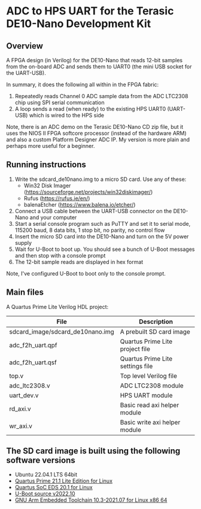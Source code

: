 # ADC to HPS UART for the Terasic DE10-Nano Development Kit

## Overview

A FPGA design (in Verilog) for the DE10-Nano that reads 12-bit samples from the on-board ADC and sends them to UART0 (the mini USB socket for the UART-USB).

In summary, it does the following all within in the FPGA fabric:
1. Repeatedly reads Channel 0 ADC sample data from the ADC LTC2308 chip using SPI serial communication
2. A loop sends a read (when ready) to the existing HPS UART0 (UART-USB) which is wired to the HPS side

Note, there is an ADC demo on the Terasic DE10-Nano CD zip file, but it uses the NIOS II FPGA softcore processor (instead of the hardware ARM) and also a custom Platform Designer ADC IP.  My version is more plain and perhaps more useful for a beginner.

## Running instructions

1. Write the sdcard_de10nano.img to a micro SD card.  Use any of these:
   - Win32 Disk Imager (https://sourceforge.net/projects/win32diskimager/)
   - Rufus (https://rufus.ie/en/)
   - balenaEtcher (https://www.balena.io/etcher/)
2. Connect a USB cable between the UART-USB connector on the DE10-Nano and your computer
3. Start a serial console program such as PuTTY and set it to serial mode, 115200 baud, 8 data bits, 1 stop bit, no parity, no control flow
4. Insert the micro SD card into the DE10-Nano and turn on the 5V power supply
5. Wait for U-Boot to boot up.  You should see a bunch of U-Boot messages and then stop with a console prompt
6. The 12-bit sample reads are displayed in hex format

Note, I've configured U-Boot to boot only to the console prompt.

## Main files

A Quartus Prime Lite Verilog HDL project:

| File                             | Description                                         |
| -------------------------------- | --------------------------------------------------- |
| sdcard_image/sdcard_de10nano.img | A prebuilt SD card image                            |
| adc_f2h_uart.qpf                 | Quartus Prime Lite project file                     |
| adc_f2h_uart.qsf                 | Quartus Prime Lite settings file                    |
| top.v                            | Top level Verilog file                              |
| adc_ltc2308.v                    | ADC LTC2308 module                                  |
| uart_dev.v                       | HPS UART module                                     |
| rd_axi.v                         | Basic read axi helper module                        |
| wr_axi.v                         | Basic write axi helper module                       |

## The SD card image is built using the following software versions

- Ubuntu 22.04.1 LTS 64bit
- [Quartus Prime 21.1 Lite Edition for Linux](https://www.intel.co.uk/content/www/uk/en/software/programmable/quartus-prime/download.html)
- [Quartus SoC EDS 20.1 for Linux](https://fpgasoftware.intel.com/soceds)
- [U-Boot source v2022.10](https://github.com/u-boot/u-boot/tree/v2022.10)
- [GNU Arm Embedded Toolchain 10.3-2021.07 for Linux x86 64](https://developer.arm.com/tools-and-software/open-source-software/developer-tools/gnu-toolchain/gnu-a/downloads)
